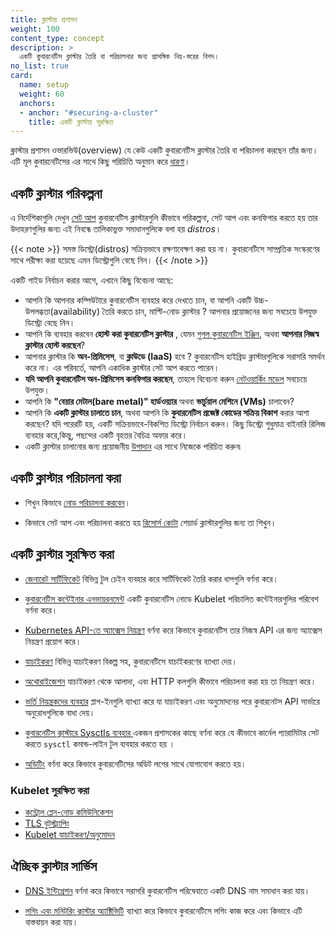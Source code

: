 ```yaml
---
title: ক্লাস্টার প্রশাসন
weight: 100
content_type: concept
description: >
  একটি কুবারনেটিস ক্লাস্টার তৈরি বা পরিচালনার জন্য প্রাসঙ্গিক নিম্ন-স্তরের বিশদ।
no_list: true
card:
  name: setup
  weight: 60
  anchors:
  - anchor: "#securing-a-cluster"
    title: একটি ক্লাস্টার সুরক্ষিত
---
```


<!-- overview -->

ক্লাস্টার প্রশাসন ওভারভিউ(overview) যে কেউ একটি কুবারনেটিস ক্লাস্টার তৈরি বা পরিচালনা করছেন তাঁর জন্য।
এটি মূল কুবারনেটিসের এর সাথে কিছু পরিচিতি অনুমান করে [ধারণা](/bn/docs/concepts/)।

<!-- body -->

## একটি ক্লাস্টার পরিকল্পনা

এ নির্দেশিকাগুলি দেখুন [সেট আপ](/bn/docs/setup/)  কুবারনেটিস ক্লাস্টারগুলি কীভাবে পরিকল্পনা, সেট আপ এবং কনফিগার
করতে হয় তার উদাহরণগুলির জন্য৷ এই নিবন্ধে তালিকাভুক্ত সমাধানগুলিকে বলা হয় *distros*।

{{< note  >}}
সমস্ত ডিস্ট্রো(distros) সক্রিয়ভাবে রক্ষণাবেক্ষণ করা হয় না। কুবারনেটিসে সাম্প্রতিক সংস্করণের সাথে পরীক্ষা করা
হয়েছে এমন ডিস্ট্রোগুলি বেছে নিন।
{{< /note >}}

একটি গাইড নির্বাচন করার আগে, এখানে কিছু বিবেচনা আছে:

- আপনি কি আপনার কম্পিউটারে কুবারনেটিস ব্যবহার করে দেখতে চান, বা আপনি একটি উচ্চ-উপলব্ধতা(availability) তৈরি করতে চান,
  মাল্টি-নোড ক্লাস্টার ? আপনার প্রয়োজনের জন্য সবচেয়ে উপযুক্ত ডিস্ট্রো বেছে নিন।
- আপনি কি ব্যবহার করবেন **হোস্ট করা কুবারনেটিস ক্লাস্টার** , যেমন
  [গুগল কুবারনেটিস ইঞ্জিন](https://cloud.google.com/kubernetes-engine/), অথবা **আপনার নিজস্ব ক্লাস্টার হোস্ট করছেন**?
- আপনার ক্লাস্টার কি **অন-প্রিমিসেস**, বা **ক্লাউডে (IaaS)** হবে ? কুবারনেটিস হাইব্রিড ক্লাস্টারগুলিকে
  সরাসরি সমর্থন করে না। এর পরিবর্তে, আপনি একাধিক ক্লাস্টার সেট আপ করতে পারেন।
- **যদি আপনি কুবারনেটিস অন-প্রিমিসেস কনফিগার করছেন**, তাহলে বিবেচনা করুন
   [নেটওয়ার্কিং মডেল](/bn/docs/concepts/cluster-administration/networking/) সবচেয়ে উপযুক্ত।
- আপনি কি **"বেয়ার মেটাল(bare metal)" হার্ডওয়্যার** অথবা **ভার্চুয়াল মেশিনে (VMs)** চালাবেন?
- আপনি কি **একটি ক্লাস্টার চালাতে চান**, অথবা আপনি কি **কুবারনেটিস প্রজেক্ট কোডের সক্রিয় বিকাশ** করার আশা করছেন?
  যদি পরেরটি হয়, একটি সক্রিয়ভাবে-বিকশিত ডিস্ট্রো নির্বাচন করুন। কিছু ডিস্ট্রো শুধুমাত্র বাইনারি রিলিজ ব্যবহার করে,কিন্তু,
  পছন্দের একটি বৃহত্তর বৈচিত্র অফার করে।
- একটি ক্লাস্টার চালানোর জন্য প্রয়োজনীয় [উপাদান](/bn/docs/concepts/overview/components/) এর সাথে নিজেকে পরিচিত করুন৷

## একটি ক্লাস্টার পরিচালনা করা

* শিখুন কিভাবে [নোড পরিচালনা করবেন](/bn/docs/concepts/architecture/nodes/)।

* কিভাবে সেট আপ এবং পরিচালনা করতে হয় [রিসোর্স কোটা](/bn/docs/concepts/policy/resource-quotas/) শেয়ার্ড ক্লাস্টারগুলির জন্য তা শিখুন।

## একটি ক্লাস্টার সুরক্ষিত করা

* [জেনারেট সার্টিফিকেট](/bn/docs/tasks/administer-cluster/certificates/) বিভিন্ন টুল চেইন ব্যবহার করে সার্টিফিকেট
  তৈরি করার ধাপগুলি বর্ণনা করে।

* [কুবারনেটিস কন্টেইনার এনভায়রনমেন্ট](/bn/docs/concepts/containers/container-environment/) একটি কুবারনেটিস
  নোডে Kubelet পরিচালিত কন্টেইনারগুলির পরিবেশ বর্ণনা করে।
  
* [Kubernetes API-তে অ্যাক্সেস নিয়ন্ত্রণ](/bn/docs/concepts/security/controlling-access) বর্ণনা করে
  কিভাবে কুবারনেটিস তার নিজস্ব API এর জন্য অ্যাক্সেস নিয়ন্ত্রণ প্রয়োগ করে।

* [যাচাইকরণ](/bn/docs/reference/access-authn-authz/authentication/) বিভিন্ন যাচাইকরণ বিকল্প সহ,
  কুবারনেটিসে যাচাইকরণের ব্যাখ্যা দেয়।

* [অথোরাইজেশন](/bn/docs/reference/access-authn-authz/authorization/) যাচাইকরণ থেকে আলাদা,
  এবং HTTP কলগুলি কীভাবে পরিচালনা করা হয় তা নিয়ন্ত্রণ করে।

* [ভর্তি নিয়ন্ত্রকদের ব্যবহার](/bn/docs/reference/access-authn-authz/admission-controllers/)
  প্লাগ-ইনগুলি ব্যাখ্যা করে যা যাচাইকরণ এবং অনুমোদনের পরে কুবারনেটস API সার্ভারে 
  অনুরোধগুলিকে বাধা দেয়।

* [কুবারনেটিস ক্লাস্টারে Sysctls ব্যবহার ](/bn/docs/tasks/administer-cluster/sysctl-cluster/)
  একজন প্রশাসকের কাছে বর্ণনা করে যে কীভাবে কার্নেল প্যারামিটার সেট করতে `sysctl` কমান্ড-লাইন টুল ব্যবহার করতে হয়
।

* [অডিটিং](/bn/docs/tasks/debug/debug-cluster/audit/) বর্ণনা করে কিভাবে কুবারনেটিসের অডিট লগের সাথে
  যোগাযোগ করতে হয়।

### Kubelet সুরক্ষিত করা

* [কন্ট্রোল প্লেন-নোড কমিউনিকেশন](/bn/docs/concepts/architecture/control-plane-node-communication/)
* [TLS বুটস্ট্র্যাপিং](/bn/docs/reference/access-authn-authz/kubelet-tls-bootstrapping/)
* [Kubelet যাচাইকরণ/অনুমোদন](/bn/docs/reference/access-authn-authz/kubelet-authn-authz/)

## ঐচ্ছিক ক্লাস্টার সার্ভিস

* [DNS ইন্টিগ্রেশন](/bn/docs/concepts/services-networking/dns-pod-service/) বর্ণনা করে কিভাবে সরাসরি কুবারনেটিস পরিষেবাতে
  একটি DNS নাম সমাধান করা যায়।

* [লগিং এবং মনিটরিং ক্লাস্টার অ্যাক্টিভিটি](/bn/docs/concepts/cluster-administration/logging/)
  ব্যাখ্যা করে কিভাবে কুবারনেটিসে লগিং কাজ করে এবং কিভাবে এটি বাস্তবায়ন করা যায়।
